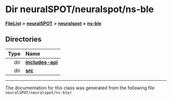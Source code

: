 

# Dir neuralSPOT/neuralspot/ns-ble



[**FileList**](files.md) **>** [**neuralSPOT**](dir_75594cce7c7773aa3cb253214bf56510.md) **>** [**neuralspot**](dir_b737d82f35ec218ac5a7ef4105db9c0e.md) **>** [**ns-ble**](dir_ec3c5c5ea2d338d436d6fa61f38fc381.md)














## Directories

| Type | Name |
| ---: | :--- |
| dir | [**includes-api**](dir_4e48286ed5350b74cbe32681da7dff10.md) <br> |
| dir | [**src**](dir_cf8bc0902f5dfb1bbd89749c3ff54123.md) <br> |

























































------------------------------
The documentation for this class was generated from the following file `neuralSPOT/neuralspot/ns-ble/`

